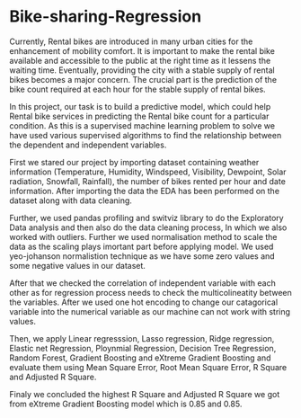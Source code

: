 # Bike-sharing-Regression
Currently, Rental bikes are introduced in many urban cities for the enhancement of mobility comfort. It is important to make the rental bike available and accessible to the public at the right time as it lessens the waiting time. Eventually, providing the city with a stable supply of rental bikes becomes a major concern. The crucial part is the prediction of the bike count required at each hour for the stable supply of rental bikes.

In this project, our task is to build a predictive model, which could help Rental bike services in predicting the Rental bike count for a particular condition. As this is a supervised machine learning problem to solve we have used various supervised algorithms to find the relationship between the dependent and independent variables.

First we stared our project by importing dataset containing weather information (Temperature, Humidity, Windspeed, Visibility, Dewpoint, Solar radiation, Snowfall, Rainfall), the number of bikes rented per hour and date information. After importing the data the EDA has been performed on the dataset along with data cleaning.

Further, we used pandas profiling and switviz library to do the Exploratory Data analysis and then also do the data cleaning process, In which we also worked with outliers. Further we used normalisation method to scale the data as the scaling plays imortant part before applying model. We used yeo-johanson normalistion technique as we have some zero values and some negative values in our dataset.

After that we checked the correlation of independent variable with each other as for regression process needs to check the multicolineatity between the variables. After we used one hot encoding to change our catagorical variable into the numerical variable as our machine can not work with string values.

Then, we apply Linear regresssion, Lasso regression, Ridge regression, Elastic net Regression, Ploynmial Regression, Decision Tree Regression, Random Forest, Gradient Boosting and eXtreme Gradient Boosting and evaluate them using Mean Square Error, Root Mean Square Error, R Square and Adjusted R Square.

Finaly we concluded the highest R Square and Adjusted R Square we got from eXtreme Gradient Boosting model which is 0.85 and 0.85.
